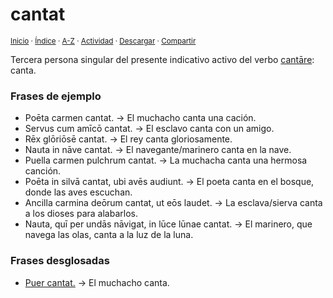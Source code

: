 # cantat
<sup>[Inicio](../../../../index.md) · [Índice](../../../../indices/latin-espanol-c.md) · [A-Z](../../../../indices/alfabetico.md) · [Actividad](../../../../indices/actividad.md) · <a href="../../../../contenido/c/a/n/cantat.html" download="jucardus-cantat.html">Descargar</a> · [Compartir](https://x.com/intent/tweet?text=%C2%ABCantat%C2%BB%20en%20el%20Diccionario%20lat%C3%ADn-espa%C3%B1ol%2C%20con%20notas%20y%20frases%20desglosadas.%0A%E2%86%92%20https%3A%2F%2Fjucardus.github.io%2Fcontenido%2Fc%2Fa%2Fn%2Fcantat.html%0A%0A%23ltn_espnl_jucardus%0A%40jucardus)</sup>

Tercera persona singular del presente indicativo activo del verbo [cantāre](../../../../contenido/c/a/n/cantare.md#presente-indicativo): canta.

### Frases de ejemplo

* Poēta carmen cantat. → El muchacho canta una cación.
* Servus cum amīcō cantat. → El esclavo canta con un amigo.
* Rēx glōriōsē cantat. → El rey canta gloriosamente.
* Nauta in nāve cantat. → El navegante/marinero canta en la nave.
* Puella carmen pulchrum cantat. → La muchacha canta una hermosa canción.
* Poēta in silvā cantat, ubi avēs audiunt. → El poeta canta en el bosque, donde las aves escuchan.
* Ancilla carmina deōrum cantat, ut eōs laudet. → La esclava/sierva canta a los dioses para alabarlos.
* Nauta, quī per undās nāvigat, in lūce lūnae cantat. → El marinero, que navega las olas, canta a la luz de la luna.

### Frases desglosadas

* [Puer cantat.](../../../../contenido/p/u/e/puer-cantat.md) → El muchacho canta.
